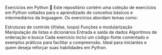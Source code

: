 Exercícios em Python 🐍
Este repositório contém uma coleção de exercícios em Python voltados para o aprendizado de conceitos básicos e intermediários da linguagem. Os exercícios abordam temas como:

Estruturas de controle (if/else, loops)
Funções e modularização
Manipulação de listas e dicionários
Entrada e saída de dados
Algoritmos de ordenação e busca
Cada exercício inclui um código-fonte comentado e exemplos práticos para facilitar a compreensão. Ideal para iniciantes e quem deseja reforçar suas habilidades em Python.
